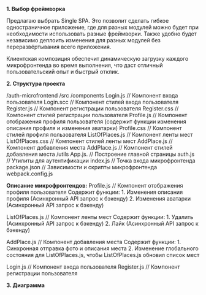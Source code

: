 **1. Выбор фреймворка**

Предлагаю выбрать Single SPA. Это позволит сделать гибкое одностраничное приложение, где для разных модулей можно будет при необходимости использовать разные фреймворки. Также удобно будет независимо деплоить изменения для разных модулей без переразвёртывания всего приложения.

Клиентская композиция обеспечит динамическую загрузку каждого микрофронтенда во время выполнения, что даст отличный пользовательский опыт и быстрый отклик.

**2. Структура проекта**

/auth-microfrontend
  /src
    /components
	    Login.js			    // Компонент входа пользователя
    	Login.scc		      // Компонент стилей входа пользователя
    	Register.js     	// Компонент регистрации пользователя
    	Register.css      // Компонент стилей регистрации пользователя
	    Profile.js			  // Компонент отображения профиля пользователя (содержит функции изменения описания профиля и изменения аватарки)
	    Profile.css		    // Компонент стилей профиля пользователя 
	    ListOfPlaces.js 	// Компонент ленты мест
    	ListOfPlaces.css 	// Компонент стилей ленты мест
	    AddPlace.js 		  // Компонент добавления места
	    AddPlace.js 		  // Компонент стилей добавления места
    /utils
	    App.js. 		    	// Построение главной страницы
	    auth.js          	// Утилиты для аутентификации
	    index.js          // Точка входа микрофронтенда
  package.json      // Зависимости и скрипты микрофронтенда
  webpack.config.js


**Описание микрофронтендов:**
Profile.js			// Компонент отображения профиля пользователя 		Содержит функции:
    1. Изменения описания профиля (Асинхронный API запрос к бэкенду)
    2. Изменения аватарки (Асинхронный API запрос к бэкенду)

ListOfPlaces.js	// Компонент ленты мест
	Содержит функции:
    1. Удалить (Асинхронный API запрос к бэкенду)
    2. Лайк (Асинхронный API запрос к бэкенду)
	
AddPlace.js		// Компонент добавления места
	Содержит функции:
    1. Синхронная отправка фото и описания места
    2. Изменение глобального состояния для ListOfPlaces.js, чтобы ListOfPlaces.js обновил список мест

Login.js			// Компонент входа пользователя
Register.js		// Компонент регистрации пользователя


**3. Диаграмма**

